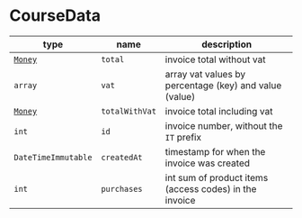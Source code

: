 # CourseData
| type                | name           | description                                            |
|---------------------|----------------|--------------------------------------------------------|
| [`Money`](money.md) | `total`        | invoice total without vat                              |
| `array`             | `vat`          | array vat values by percentage (key) and value (value) |
| [`Money`](money.md) | `totalWithVat` | invoice total including vat                            |
| `int`               | `id`           | invoice number, without the `IT` prefix                |
| `DateTimeImmutable` | `createdAt`    | timestamp for when the invoice was created             |
| `int`               | `purchases`    | int sum of product items (access codes) in the invoice |
